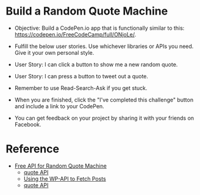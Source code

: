 
# Build a Random Quote Machine

- Objective: Build a CodePen.io app that is functionally similar to this: https://codepen.io/FreeCodeCamp/full/ONjoLe/. 

- Fulfill the below user stories. Use whichever libraries or APIs you need. Give it your own personal style.

- User Story: I can click a button to show me a new random quote.

- User Story: I can press a button to tweet out a quote.

- Remember to use Read-Search-Ask if you get stuck.

- When you are finished, click the "I've completed this challenge" button and include a link to your CodePen.

- You can get feedback on your project by sharing it with your friends on Facebook.


# Reference
- [Free API for Random Quote Machine](https://www.reddit.com/r/FreeCodeCamp/comments/4b1fox/free_api_for_random_quote_machine/)
  - [quote API](https://quotesondesign.com/api-v4-0/)
  - [Using the WP-API to Fetch Posts](https://css-tricks.com/using-the-wp-api-to-fetch-posts/)
  - [quote API](http://forismatic.com/en)
